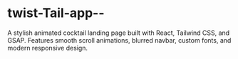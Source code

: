 # twist-Tail-app--
 A stylish animated cocktail landing page built with React, Tailwind CSS, and GSAP. Features smooth scroll animations, blurred navbar, custom fonts, and modern responsive design.
